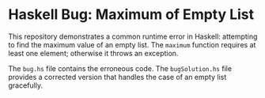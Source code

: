 # Haskell Bug: Maximum of Empty List
This repository demonstrates a common runtime error in Haskell: attempting to find the maximum value of an empty list.  The `maximum` function requires at least one element; otherwise it throws an exception.

The `bug.hs` file contains the erroneous code. The `bugSolution.hs` file provides a corrected version that handles the case of an empty list gracefully.